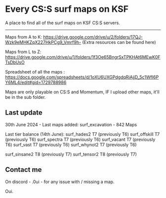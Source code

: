 # Every CS:S surf maps on KSF

A place to find all of the surf maps on KSF CS:S servers.

_____________________________________________________

Maps from A to K: https://drive.google.com/drive/u/2/folders/17QJ-Wzk9eMHKZqX227HkPCg9_Vmrf9h-
(Extra resources can be found here)


Maps from L to Z: https://drive.google.com/drive/u/1/folders/1f3Oe65BngrSxTPKHAt6MEwK0FTsDbUsO


Spreadsheet of all the maps : https://docs.google.com/spreadsheets/d/1oXU6UXGPdgdqRiAjjD_5c1WfI6PY6ML4/edit#gid=1729788986


Maps are only playable on CS:S and Momentum, IF I upload other maps, it'll be in the sub folder.

## Last update

30th June 2024 - Last maps added: surf_excavation - 842 Maps 

Last tier balance (14th June): 
surf_hades2 T7 (previously T6)
surf_offskill T7 (previously T6)
surf_spectra T7 (previously T6)
surf_vacant T7 (previously T6)
surf_vast T7 (previously T6)
surf_whynot2 T7 (previously T6)

surf_sinsane2 T8 (previously T7)
surf_tensor2 T8 (previously T7)

## Contact me 
On discord - .0ui - for any issue with / missing a map.

Oui.
